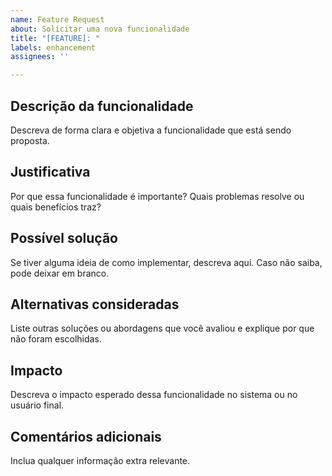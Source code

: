 ```yaml
---
name: Feature Request
about: Solicitar uma nova funcionalidade
title: "[FEATURE]: "
labels: enhancement
assignees: ''

---
```


## Descrição da funcionalidade
Descreva de forma clara e objetiva a funcionalidade que está sendo proposta.

## Justificativa
Por que essa funcionalidade é importante? Quais problemas resolve ou quais benefícios traz?

## Possível solução
Se tiver alguma ideia de como implementar, descreva aqui. Caso não saiba, pode deixar em branco.

## Alternativas consideradas
Liste outras soluções ou abordagens que você avaliou e explique por que não foram escolhidas.

## Impacto
Descreva o impacto esperado dessa funcionalidade no sistema ou no usuário final.

## Comentários adicionais
Inclua qualquer informação extra relevante.
